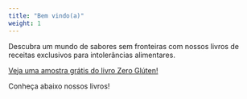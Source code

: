 ```yaml
---
title: "Bem vindo(a)"
weight: 1
---
```


Descubra um mundo de sabores sem fronteiras com nossos livros de receitas exclusivos para intolerâncias alimentares.

[Veja uma amostra grátis do livro Zero Glúten!](amostra)

Conheça abaixo nossos livros!
